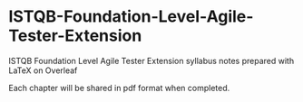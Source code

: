 # ISTQB-Foundation-Level-Agile-Tester-Extension
ISTQB Foundation Level Agile Tester Extension syllabus notes prepared with LaTeX on Overleaf

Each chapter will be shared in pdf format when completed.
